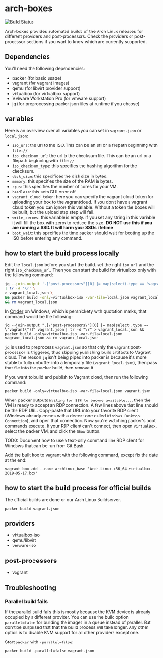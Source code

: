 # arch-boxes
[![Build Status](https://travis-ci.org/archlinux/arch-boxes.svg?branch=master)](https://travis-ci.org/archlinux/arch-boxes)

Arch-boxes provides automated builds of the Arch Linux releases for
different providers and post-processors. Check the providers or post-processor sections if you want to know
which are currently supported.

## Dependencies

You'll need the following dependencies:

* packer (for basic usage)
* vagrant (for vagrant images)
* qemu (for libvirt provider support)
* virtualbox (for virtualbox support)
* VMware Workstation Pro (for vmware support)
* jq (for preprocessing packer json files at runtime if you choose)

## variables
Here is an overview over all variables you can set in `vagrant.json` or
`local.json`:

* `iso_url`: the url to the ISO. This can be an url or a filepath
  beginning with `file://`
* `iso_checksum_url`: the url to the checksum file. This can be an url
  or a filepath beginning with `file://`
* `iso_checksum_type`: this specifies the hashing algorithm for the
  checksum.
* `disk_size`: this specifices the disk size in bytes.
* `memory`: this specifies the size of the RAM in bytes.
* `cpus`: this specifies the number of cores for your VM.
* `headless`: this sets GUI on or off.
* `vagrant_cloud_token`: here you can specify the vagrant cloud token for 
  uploading your box to the vagrantcloud. If you don't have a vagrant cloud 
  token you can ignore this variable. Without a token the boxes will be
  built, but the upload step step will fail.
* `write_zeroes`: this variable is empty. if you set any string in this
  variable it will fill the box with zeros to reduce the size. **DO NOT
  use this if you are running a SSD. It will harm your SSDs lifetime**
* `boot_wait`: this specifies the time packer should wait for booting up
  the ISO before entering any command.

## how to start the build process locally
Edit the `local.json` before you start the build. set the right
`iso_url` and the right `iso_checksum_url`. Then you can start the build
for virtualbox only with the following command:

```bash
jq --join-output '.["post-processors"][0] |= map(select(.type == "vagrant"))' vagrant.json \
| tr -d '\r' \
> vagrant_local.json \
&& packer build -only=virtualbox-iso -var-file=local.json vagrant_local.json \
&& rm vagrant_local.json
```

In [Cmder](https://cmder.net/) on Windows, which is persnickety with quotation marks, that command would be the following:

`jq --join-output ".[\"post-processors\"][0] |= map(select(.type == \"vagrant\"))" vagrant.json | tr -d "\r" > vagrant_local.json && packer build -only=virtualbox-iso -var-file=local.json vagrant_local.json && rm vagrant_local.json`

`jq` is used to preprocess `vagrant.json` so that only the `vagrant` post-processor is triggered, thus skipping publishing build artifacts to Vagrant cloud. The reason `jq` isn't being piped into packer is because it's more stable to fully unbuffer into a temporary file (`vagrant_local.json`), then pass that file into the packer build, then remove it.

If you want to build and publish to Vagrant cloud, then run the following command:

`packer build -only=virtualbox-iso -var-file=local.json vagrant.json`

When packer outputs `Waiting for SSH to become available...`, then the VM is ready to accept an RDP connection. A few lines above that line should be the RDP URL. Copy-paste that URL into your favorite RDP client (Windows already comes with a decent one called `Windows Desktop Connection`), and open that connection. Now you're watching packer's boot commands execute. If your RDP client can't connect, then open `VirtualBox`, select the packer VM, and click the `Show` button.

TODO: Document how to use a text-only command line RDP client for Windows that can be run from Git Bash.

Add the built box to vagrant with the following command, except fix the date at the end:

`vagrant box add --name archlinux_base 'Arch-Linux-x86_64-virtualbox-2019-05-17.box'`

## how to start the build process for official builds
The official builds are done on our Arch Linux Buildserver.

`packer build vagrant.json`

## providers

* virtualbox-iso
* qemu/libvirt
* vmware-iso

## post-processors

* vagrant

## Troubleshooting

### Parallel build fails
If the parallel build fails this is mostly because the KVM device is
already occupied by a different provider. You can use the build option
`parallel=false` for building the images in a queue instead of parallel.
But don't be surprised that that the build process will take longer. Any
other option is to disable KVM support for all other providers except
one.

Start `packer` with `-parallel=false`:

`packer build -parallel=false vagrant.json`
